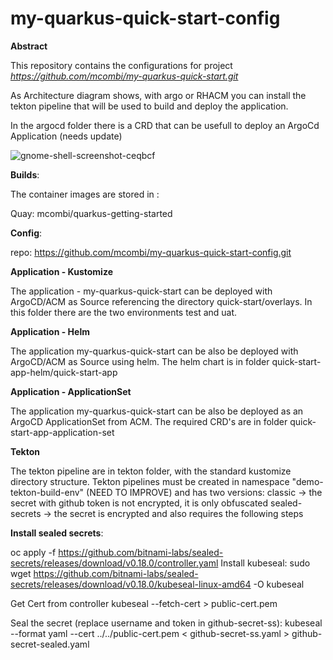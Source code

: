 # my-quarkus-quick-start-config

**Abstract**

This repository contains the configurations for project *https://github.com/mcombi/my-quarkus-quick-start.git*

As Architecture diagram shows, with argo or RHACM you can install the tekton pipeline that will be used to build and deploy the application. 

In the argocd folder there is a CRD that can be usefull to deploy an ArgoCd Application (needs update)

![gnome-shell-screenshot-ceqbcf](https://user-images.githubusercontent.com/100132715/178200548-2094642b-dbd2-42f6-aba4-212d2692d3d9.png)

**Builds**:

The container images are stored in : 

Quay: mcombi/quarkus-getting-started

**Config**:

repo: https://github.com/mcombi/my-quarkus-quick-start-config.git

**Application - Kustomize**

The application - my-quarkus-quick-start can be deployed with ArgoCD/ACM as Source referencing the directory quick-start/overlays. In this folder there are the two environments test and uat.

**Application - Helm**

The application my-quarkus-quick-start can be also be deployed with ArgoCD/ACM as Source using helm. The helm chart is in folder quick-start-app-helm/quick-start-app

**Application - ApplicationSet**

The application my-quarkus-quick-start can be also be deployed as an ArgoCD ApplicationSet from ACM. The required CRD's are in folder quick-start-app-application-set


**Tekton**

The tekton pipeline are in tekton folder, with the standard kustomize directory structure. 
Tekton pipelines must be created in namespace "demo-tekton-build-env" (NEED TO IMPROVE) and has two versions:
classic -> the secret with github token is not encrypted, it is only obfuscated
sealed-secrets -> the secret is encrypted and also requires the following steps


**Install sealed secrets**:

oc apply -f https://github.com/bitnami-labs/sealed-secrets/releases/download/v0.18.0/controller.yaml
Install kubeseal:
sudo wget https://github.com/bitnami-labs/sealed-secrets/releases/download/v0.18.0/kubeseal-linux-amd64 -O kubeseal

Get Cert from controller 
kubeseal --fetch-cert > public-cert.pem

Seal the secret (replace username and token in github-secret-ss):
kubeseal --format yaml --cert ../../public-cert.pem < github-secret-ss.yaml > github-secret-sealed.yaml






